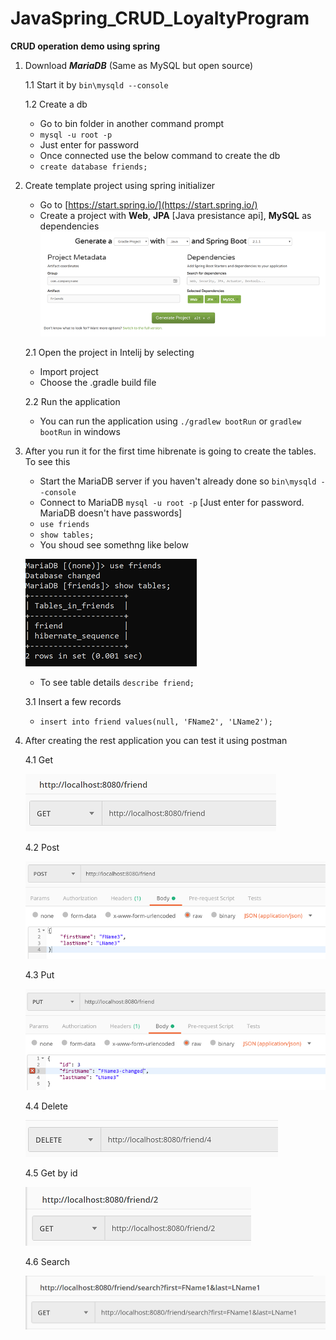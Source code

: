 # JavaSpring_CRUD_LoyaltyProgram
__CRUD operation demo using spring__

1. Download **_MariaDB_** (Same as MySQL but open source)

    1.1 Start it by  `bin\mysqld --console`

    1.2 Create a db
    + Go to bin folder in another command prompt
    + `mysql -u root -p`
    + Just enter for password
    + Once connected use the below command to create the db
    + `create database friends;`
    
2. Create template project using spring initializer
    + Go to [https://start.spring.io/](https://start.spring.io/)  
    + Create a project with __Web__, __JPA__ [Java presistance api], __MySQL__ as dependencies
    ![IMG](https://github.com/kumudug/JavaSpring_CRUD_LoyaltyProgram/blob/master/SpringInitFriends.png)

    2.1 Open the project in Intelij by selecting
    + Import project
    + Choose the .gradle build file
    
    2.2 Run the application
    + You can run the application using `./gradlew bootRun` or `gradlew bootRun` in windows
    
3. After you run it for the first time hibrenate is going to create the tables. To see this
    + Start the MariaDB server if you haven't already done so `bin\mysqld --console`
    + Connect to MariaDB `mysql -u root -p` [Just enter for password. MariaDB doesn't have passwords]
    + `use friends`
    + `show tables;`
    + You shoud see somethng like below
    
    ![IMG](https://github.com/kumudug/JavaSpring_CRUD_LoyaltyProgram/blob/master/MariaDBOutput1.png)

    + To see table details `describe friend;`
    
    3.1 Insert a few records
    + `insert into friend values(null, 'FName2', 'LName2');`
    
4. After creating the rest application you can test it using postman

    4.1 Get

    ![IMG](https://github.com/kumudug/JavaSpring_CRUD_LoyaltyProgram/blob/master/Postman_Get.png)
    
    4.2 Post

    ![IMG](https://github.com/kumudug/JavaSpring_CRUD_LoyaltyProgram/blob/master/Postman_Post.png)
    
    4.3 Put

    ![IMG](https://github.com/kumudug/JavaSpring_CRUD_LoyaltyProgram/blob/master/Postman_Put.png)
    
    4.4 Delete

    ![IMG](https://github.com/kumudug/JavaSpring_CRUD_LoyaltyProgram/blob/master/Postman_Delete.png)
    
    4.5 Get by id
    
    ![IMG](https://github.com/kumudug/JavaSpring_CRUD_LoyaltyProgram/blob/master/Postman_Get_Id.png)
    
    4.6 Search
    
    ![IMG](https://github.com/kumudug/JavaSpring_CRUD_LoyaltyProgram/blob/master/Postman_Search.png)
    
    
    